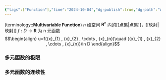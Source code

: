 ```yaml
---
{"tags":["Function"],"time":"2024-10-04","dg-publish":true,"dg-path":"A1- 数学/1. 微积分/5.1 多元函数.md","permalink":"/A1- 数学/1. 微积分/5.1 多元函数/","dgPassFrontmatter":true,"noteIcon":"","created":"2024-10-04T23:05:55.000+08:00","updated":"2025-06-13T17:30:17.000+08:00"}
---
```



(terminology::**Multivariable Function**)
$n$ 维空间 $\mathbf{R}^{n}$ 内的[[点集\|点集]]，[[映射\|映射]] $f: D \to \mathbf{R}$ 为 n 元函数
$$\begin{align}
u=f({x}_{1} , {x}_{2} , \cdots ,  {x}_{n})\quad ({x}_{1} , {x}_{2} , \cdots ,  {x}_{n})\in D
\end{align}$$

### 多元函数的极限


### 多元函数的连续性




